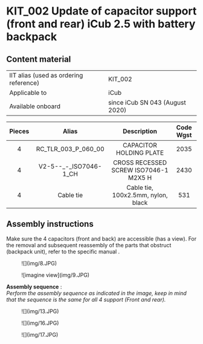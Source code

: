 # KIT_002 Update of capacitor support (front and rear) iCub 2.5 with battery backpack

## Content material

|       |       	          |
|   :--- |    :-----------           |
|    IIT alias (used as ordering reference)| KIT_002  |
|    Applicable to|iCub| 
|Available onboard |since iCub SN 043 (August 2020)|


|  Pieces |     Alias    	        |          Description                        |  Code Wgst |
|   :---: |    :-----------:      |     :---:                                   |   :---:   |
|    4   | RC_TLR_003_P_060_00    |CAPACITOR HOLDING PLATE                      | 2035 |
|    4   | V2-5--_-_ISO7046-1_CH   |CROSS RECESSED SCREW ISO7046-1 M2X5 H        |2430|
|    4   |Cable tie               |    Cable tie, 100x2.5mm, nylon, black        |531|


## Assembly instructions

Make sure the 4 capacitors (front and back) are accessible (has a view). For the removal and subsequent reassembly of the parts that obstruct (backpack unit), refer to the specific manual .<br>

<figure markdown="span">
    ![](img/8.JPG)
</figure>

<figure markdown="span">
    ![imagine view](img/9.JPG)
</figure>
     
**Assembly sequence** :<br>
*Perform the assembly sequence as indicated in the image, keep in mind that the sequence is the same for all 4 support (Front and rear).*<br>

<figure markdown="span">
    ![](img/13.JPG)
</figure>

<figure markdown="span">
    ![](img/16.JPG)
</figure>

<figure markdown="span">
    ![](img/17.JPG)
</figure>
